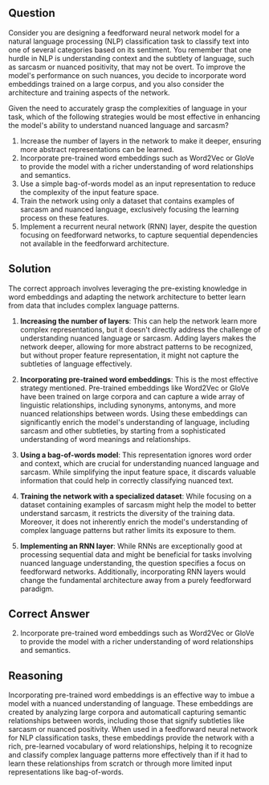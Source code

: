 ## Question
Consider you are designing a feedforward neural network model for a natural language processing (NLP) classification task to classify text into one of several categories based on its sentiment. You remember that one hurdle in NLP is understanding context and the subtlety of language, such as sarcasm or nuanced positivity, that may not be overt. To improve the model's performance on such nuances, you decide to incorporate word embeddings trained on a large corpus, and you also consider the architecture and training aspects of the network.

Given the need to accurately grasp the complexities of language in your task, which of the following strategies would be most effective in enhancing the model's ability to understand nuanced language and sarcasm?

1. Increase the number of layers in the network to make it deeper, ensuring more abstract representations can be learned.
2. Incorporate pre-trained word embeddings such as Word2Vec or GloVe to provide the model with a richer understanding of word relationships and semantics.
3. Use a simple bag-of-words model as an input representation to reduce the complexity of the input feature space.
4. Train the network using only a dataset that contains examples of sarcasm and nuanced language, exclusively focusing the learning process on these features.
5. Implement a recurrent neural network (RNN) layer, despite the question focusing on feedforward networks, to capture sequential dependencies not available in the feedforward architecture.

## Solution

The correct approach involves leveraging the pre-existing knowledge in word embeddings and adapting the network architecture to better learn from data that includes complex language patterns.

1. **Increasing the number of layers**: This can help the network learn more complex representations, but it doesn't directly address the challenge of understanding nuanced language or sarcasm. Adding layers makes the network deeper, allowing for more abstract patterns to be recognized, but without proper feature representation, it might not capture the subtleties of language effectively.

2. **Incorporating pre-trained word embeddings**: This is the most effective strategy mentioned. Pre-trained embeddings like Word2Vec or GloVe have been trained on large corpora and can capture a wide array of linguistic relationships, including synonyms, antonyms, and more nuanced relationships between words. Using these embeddings can significantly enrich the model's understanding of language, including sarcasm and other subtleties, by starting from a sophisticated understanding of word meanings and relationships.

3. **Using a bag-of-words model**: This representation ignores word order and context, which are crucial for understanding nuanced language and sarcasm. While simplifying the input feature space, it discards valuable information that could help in correctly classifying nuanced text.

4. **Training the network with a specialized dataset**: While focusing on a dataset containing examples of sarcasm might help the model to better understand sarcasm, it restricts the diversity of the training data. Moreover, it does not inherently enrich the model's understanding of complex language patterns but rather limits its exposure to them.

5. **Implementing an RNN layer**: While RNNs are exceptionally good at processing sequential data and might be beneficial for tasks involving nuanced language understanding, the question specifies a focus on feedforward networks. Additionally, incorporating RNN layers would change the fundamental architecture away from a purely feedforward paradigm.

## Correct Answer

2. Incorporate pre-trained word embeddings such as Word2Vec or GloVe to provide the model with a richer understanding of word relationships and semantics.

## Reasoning

Incorporating pre-trained word embeddings is an effective way to imbue a model with a nuanced understanding of language. These embeddings are created by analyzing large corpora and automaticall capturing semantic relationships between words, including those that signify subtleties like sarcasm or nuanced positivity. When used in a feedforward neural network for NLP classification tasks, these embeddings provide the network with a rich, pre-learned vocabulary of word relationships, helping it to recognize and classify complex language patterns more effectively than if it had to learn these relationships from scratch or through more limited input representations like bag-of-words.